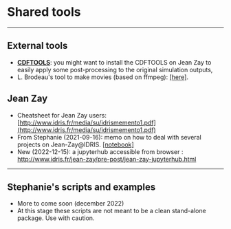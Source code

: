 # Shared tools

---
## External tools
*  __[CDFTOOLS](https://github.com/meom-group/CDFTOOLS)__: you might want to install the CDFTOOLS on Jean Zay to easily apply some post-processing to the original simulation outputs,
*  L. Brodeau's tool to make movies (based on ffmpeg): [[here]](https://github.com/brodeau/climporn/tree/master/ffmpeg).

## Jean Zay
* Cheatsheet for Jean Zay users:  [http://www.idris.fr/media/su/idrismemento1.pdf](http://www.idris.fr/media/su/idrismemento1.pdf)
*  From Stephanie (2021-09-16): memo on how to deal with several projects on Jean-Zay@IDRIS. [[notebook]](https://github.com/imhotep-project/imhotep-project-on-github/blob/main/DOCS/memo-multiprojets-jeanzay.md)
* New (2022-12-15): a jupyterhub accessible from browser : http://www.idris.fr/jean-zay/pre-post/jean-zay-jupyterhub.html
---
## Stephanie's scripts and examples
* More to come soon (december 2022)
* At this stage these scripts are not meant to be a clean stand-alone package. Use with caution.
